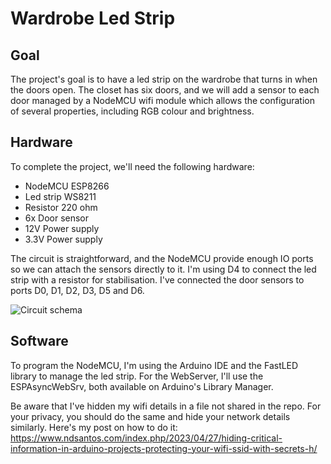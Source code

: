 # Wardrobe Led Strip

## Goal

The project's goal is to have a led strip on the wardrobe that turns in when the doors open. The closet has six doors, and we will add a sensor to each door managed by a NodeMCU wifi module which allows the configuration of several properties, including RGB colour and brightness.

## Hardware

To complete the project, we'll need the following hardware:
- NodeMCU ESP8266
- Led strip WS8211
- Resistor 220 ohm
- 6x Door sensor
- 12V Power supply
- 3.3V Power supply

The circuit is straightforward, and the NodeMCU provide enough IO ports so we can attach the sensors directly to it. I'm using D4 to connect the led strip with a resistor for stabilisation. I've connected the door sensors
 to ports D0, D1, D2, D3, D5 and D6.

 ![Circuit schema](https://github.com/ndsantos/wardrobe-led-strip/blob/main/doc/schema.png?raw=true)

## Software
To program the NodeMCU, I'm using the Arduino IDE and the FastLED library to manage the led strip. For the WebServer, I'll use the ESPAsyncWebSrv, both available on Arduino's Library Manager.

Be aware that I've hidden my wifi details in a file not shared in the repo. For your privacy, you should do the same and hide your network details similarly. Here's my post on how to do it: https://www.ndsantos.com/index.php/2023/04/27/hiding-critical-information-in-arduino-projects-protecting-your-wifi-ssid-with-secrets-h/
